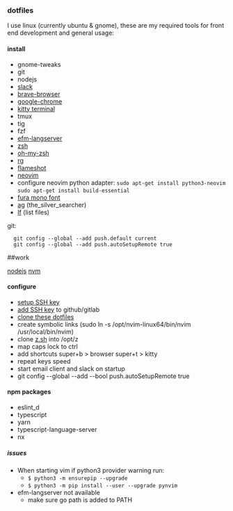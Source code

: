 ### dotfiles

I use linux (currently ubuntu & gnome), these are my required tools for front end development and general usage:

#### install

- gnome-tweaks
- git
- nodejs
- [slack](https://slack.com/intl/en-gb/downloads/linux)
- [brave-browser](https://brave.com/linux/)
- [google-chrome](https://www.google.com/chrome/)
- [kitty terminal](https://sw.kovidgoyal.net/kitty/)
- tmux
- tig
- fzf
- [efm-langserver](https://github.com/mattn/efm-langserver)
- [zsh](https://github.com/ohmyzsh/ohmyzsh/wiki/Installing-ZSH)
- [oh-my-zsh](https://ohmyz.sh/#install)
- [rg](https://github.com/BurntSushi/ripgrep)
- [flameshot](https://flameshot.org/docs/installation/installation-linux/)
- [neovim](https://github.com/neovim/neovim/releases/)
- configure neovim python adapter:
    `sudo apt-get install python3-neovim`
    `sudo apt-get install build-essential`
- [fura mono font](https://github.com/ryanoasis/nerd-fonts/blob/master/patched-fonts/FiraMono/Regular/complete/Fura%20Mono%20Regular%20Nerd%20Font%20Complete.otf)
- [ag](https://github.com/ggreer/the_silver_searcher) (the_silver_searcher)
- [lf](https://github.com/gokcehan/lf) (list files)

git:
  ```
    git config --global --add push.default current
    git config --global --add push.autoSetupRemote true
  ```


##work

[nodejs](https://nodejs.org/en/)
[nvm](https://github.com/nvm-sh/nvm#installing-and-updating)


#### configure

- [setup SSH key](https://docs.github.com/en/authentication/connecting-to-github-with-ssh/generating-a-new-ssh-key-and-adding-it-to-the-ssh-agent)
- [add SSH key](https://github.com/settings/keys) to github/gitlab 
- [clone these dotfiles](https://github.com/alextrastero/dotfiles)
- create symbolic links (sudo ln -s /opt/nvim-linux64/bin/nvim /usr/local/bin/nvim)
- clone [z.sh](https://github.com/rupa/z) into /opt/z
- map caps lock to ctrl
- add shortcuts super+b > browser super+t > kitty
- repeat keys speed
- start email client and slack on startup
- git config --global --add --bool push.autoSetupRemote true

#### npm packages

- eslint_d
- typescript
- yarn
- typescript-language-server
- nx

##### issues
- When starting vim if python3 provider warning run:
  - `$ python3 -m ensurepip --upgrade`
  - `$ python3 -m pip install --user --upgrade pynvim`
- efm-langserver not available
  - make sure go path is added to PATH
